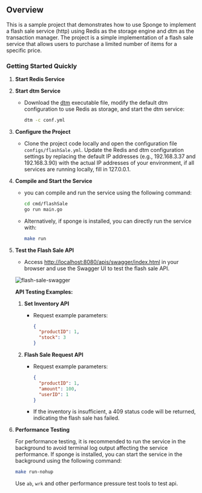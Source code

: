 
## Overview

This is a sample project that demonstrates how to use Sponge to implement a flash sale service (http) using Redis as the storage engine and dtm as the transaction manager. The project is a simple implementation of a flash sale service that allows users to purchase a limited number of items for a specific price.

### Getting Started Quickly

1. **Start Redis Service**

2. **Start dtm Service**
    - Download the [dtm](https://github.com/dtm-labs/dtm/releases/tag/v1.19.0) executable file, modify the default dtm configuration to use Redis as storage, and start the dtm service:
      ```bash
      dtm -c conf.yml
      ```

3. **Configure the Project**
    - Clone the project code locally and open the configuration file `configs/flashSale.yml`. Update the Redis and dtm configuration settings by replacing the default IP addresses (e.g., 192.168.3.37 and 192.168.3.90) with the actual IP addresses of your environment,  if all services are running locally, fill in 127.0.0.1.

4. **Compile and Start the Service**
    - you can compile and run the service using the following command:
      ```bash
      cd cmd/flashSale
      go run main.go
      ```
    - Alternatively, if sponge is installed, you can directly run the service with:
      ```bash
      make run
      ```

5. **Test the Flash Sale API**
    - Access [http://localhost:8080/apis/swagger/index.html](http://localhost:8080/apis/swagger/index.html) in your browser and use the Swagger UI to test the flash sale API.

   ![flash-sale-swagger](https://raw.githubusercontent.com/zhufuyi/sponge_examples/main/assets/flash-sale-swagger.png)

   **API Testing Examples:**

    1. **Set Inventory API**
        - Request example parameters:
          ```json
          {
            "productID": 1,
            "stock": 3
          }
          ```

    2. **Flash Sale Request API**
        - Request example parameters:
          ```json
          {
            "productID": 1,
            "amount": 100,
            "userID": 1
          }
          ```
        - If the inventory is insufficient, a 409 status code will be returned, indicating the flash sale has failed.

6. **Performance Testing**

   For performance testing, it is recommended to run the service in the background to avoid terminal log output affecting the service performance. If sponge is installed, you can start the service in the background using the following command:
   ```bash
   make run-nohup
   ```

   Use `ab`, `wrk` and other performance pressure test tools to test api.
